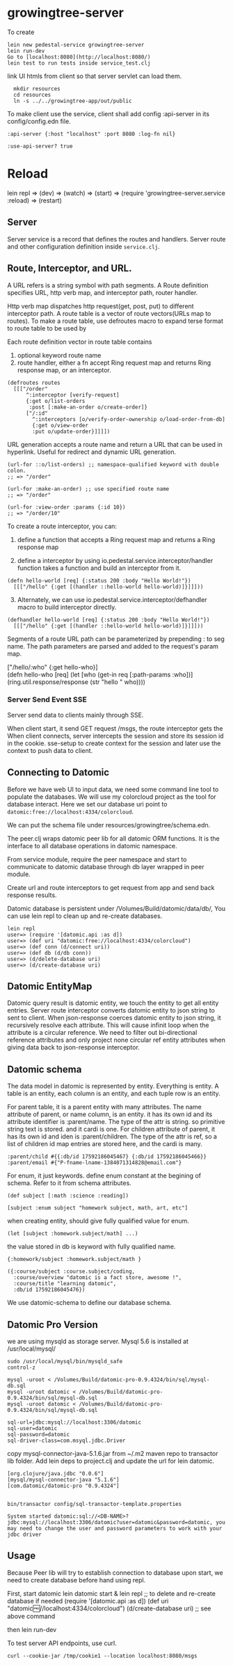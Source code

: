 # growingtree-server

To create 

    lein new pedestal-service growingtree-server
    lein run-dev
    Go to [localhost:8080](http://localhost:8080/)
    lein test to run tests inside service_test.clj

  link UI htmls from client so that server servlet can load them.

      mkdir resources
      cd resources
      ln -s ../../growingtree-app/out/public

To make client use the service, client shall add config :api-server in its config/config.edn file. 
  
    :api-server {:host "localhost" :port 8080 :log-fn nil}

    :use-api-server? true

# Reload

  lein repl
  => (dev)
  => (watch)
  => (start)
  => (require 'growingtree-server.service :reload)
  => (restart)

## Server

Server service is a record that defines the routes and handlers.
Server route and other configuration definition inside `service.clj`.

## Route, Interceptor, and URL.

A URL refers is a string symbol with path segments.
A Route definition specifies URL, http verb map, and interceptor path, router handler.

Http verb map dispatches http request(get, post, put) to different interceptor path.
A route table is a vector of route vectors(URLs map to routes). To make a route table, use defroutes macro to expand terse format to route table to be used by 

Each route definition vector in route table contains
  1. optional keyword route name
  2. route handler, either a fn accept Ring request map and returns Ring response map, or an interceptor.

    (defroutes routes
      [[["/order"
          ^:interceptor [verify-request]
          {:get o/list-orders
           :post [:make-an-order o/create-order]}
          ["/:id"
            ^:interceptors [o/verify-order-ownership o/load-order-from-db]
            {:get o/view-order
            :put o/update-order}]]]])


URL generation accepts a route name and return a URL that can be used in hyperlink. Useful for redirect and dynamic URL generation.

    (url-for ::o/list-orders) ;; namespace-qualified keyword with double colon. 
    ;; => "/order"

    (url-for :make-an-order) ;; use specified route name
    ;; => "/order"

    (url-for :view-order :params {:id 10})
    ;; => "/order/10"


To create a route interceptor, you can:
  1. define a function that accepts a Ring request map and returns a Ring response map 


  2. define a interceptor by using io.pedestal.service.interceptor/handler function takes a function and build an interceptor from it. 
  
    (defn hello-world [req] {:status 200 :body "Hello World!"})
      [[["/hello" {:get [(handler ::hello-world hello-world)]}]]]))

  3. Alternately, we can use io.pedestal.service.interceptor/defhandler macro to build interceptor directly.

    (defhandler hello-world [req] {:status 200 :body "Hello World!"})
      [[["/hello" {:get [(handler ::hello-world hello-world)]}]]]))


Segments of a route URL path can be parameterized by prepending : to seg name. The path parameters are parsed and added to the request's param map.

  ["/hello/:who" {:get hello-who}]  
  (defn hello-who [req]
    (let [who (get-in req [:path-params :who])]
      (ring.util.response/response (str "hello " who))))


### Server Send Event SSE

Server send data to clients mainly through SSE.

When client start, it send GET request /msgs, the route interceptor gets the 
When client connects, server intercepts the session and store its session id in the cookie. sse-setup to create context for the session and later use the context to push data to client.



## Connecting to Datomic

Before we have web UI to input data, we need some command line tool to populate the databases. We will use my colorcloud project as the tool for database interact. Here we set our database uri point to 
`datomic:free://localhost:4334/colorcloud`.

We can put the schema file under resources/growingtree/schema.edn.

The peer.clj wraps datomic peer lib for all datomic ORM functions. It is the interface to all database operations in datomic namespace.

From service module, require the peer namespace and start to communicate to datomic database through db layer wrapped in peer module.

Create url and route interceptors to get request from app and send back response results.


Datomic database is persistent under /Volumes/Build/datomic/data/db/, You can use lein repl to clean up and re-create databases.

    lein repl
    user=> (require '[datomic.api :as d])
    user=> (def uri "datomic:free://localhost:4334/colorcloud")
    user=> (def conn (d/connect uri))
    user=> (def db (d/db conn))
    user=> (d/delete-database uri)
    user=> (d/create-database uri)



## Datomic EntityMap

Datomic query result is datomic entity, we touch the entity to get all entity entries. Server route interceptor converts datomic entity to json string to sent to client. When json-response coerces datomic entity to json string, it recursively resolve each attribute. This will cause infinit loop when the attribute is a circular reference. We need to filter out bi-directional reference attributes and only project none circular ref entity attributes when giving data back to json-response interceptor.


## Datomic schema

The data model in datomic is represented by entity. Everything is entity.
A table is an entity, each column is an entity, and each tuple row is an entity.

For parent table, it is a parent entity with many attributes.
The name attribute of parent, or name column, is an entity. it has its own id and its attribute identifier is :parent/name. The type of the attr is string. so primitive string text is stored. and it cardi is one.
For children attribute of parent, it has its own id and iden is :parent/children. The type of the attr is ref, so a list of children id map entries are stored here, and the cardi is many.

    :parent/child #{{:db/id 17592186045467} {:db/id 17592186045466}}
    :parent/email #{"P-fname-lname-1384071314828@email.com"}


For enum, it just keywords. define enum constant at the begining of schema. Refer to it from schema attributes.
    
    (def subject [:math :science :reading])

    [subject :enum subject "homework subject, math, art, etc"]
    
when creating entity, should give fully qualified value for enum.

    (let [subject :homework.subject/math] ...)

the value stored in db is keyword with fully qualified name.

    {:homework/subject :homework.subject/math }

    ({:course/subject :course.subject/coding, 
      :course/overview "datomic is a fact store, awesome !", 
      :course/title "learning datomic", 
      :db/id 17592186045476})

We use datomic-schema to define our database schema.


## Datomic Pro Version

we are using mysqld as storage server. Mysql 5.6 is installed at /usr/local/mysql/ 

    sudo /usr/local/mysql/bin/mysqld_safe
    control-z 
  
    mysql -uroot < /Volumes/Build/datomic-pro-0.9.4324/bin/sql/mysql-db.sql
    mysql -uroot datomic < /Volumes/Build/datomic-pro-0.9.4324/bin/sql/mysql-db.sql 
    mysql -uroot datomic < /Volumes/Build/datomic-pro-0.9.4324/bin/sql/mysql-db.sql 

    sql-url=jdbc:mysql://localhost:3306/datomic
    sql-user=datomic                 
    sql-password=datomic 
    sql-driver-class=com.msyql.jdbc.Driver

copy mysql-connector-java-5.1.6.jar from ~/.m2 maven repo to transactor lib folder. Add lein deps to project.clj and update the url for lein datomic.

    [org.clojure/java.jdbc "0.0.6"]
    [mysql/mysql-connector-java "5.1.6"]
    [com.datomic/datomic-pro "0.9.4324"]


    bin/transactor config/sql-transactor-template.properties

    System started datomic:sql://<DB-NAME>?jdbc:mysql://localhost:3306/datomic?user=datomic&password=datomic, you may need to change the user and password parameters to work with your jdbc driver


## Usage

Because Peer lib will try to establish connection to database upon start, we need to create database before hand using repl.

First, start datomic
    lein datomic start & 
    lein repl     ;; to delete and re-create database if needed
      (require '[datomic.api :as d])
      (def uri "datomic:free://localhost:4334/colorcloud")
      (d/create-database uri)         ;; see above command

then lein run-dev

To test server API endpoints, use curl.

    curl --cookie-jar /tmp/cookie1 --location localhost:8080/msgs

